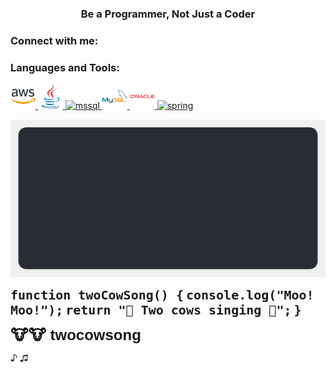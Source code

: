 <h3 align="center">Be a Programmer, Not Just a Coder</h3>

<h3 align="left">Connect with me:</h3>
<p align="left">
</p>

<h3 align="left">Languages and Tools:</h3>
<p align="left"> <a href="https://aws.amazon.com" target="_blank" rel="noreferrer"> <img src="https://raw.githubusercontent.com/devicons/devicon/master/icons/amazonwebservices/amazonwebservices-original-wordmark.svg" alt="aws" width="40" height="40"/> </a> <a href="https://www.java.com" target="_blank" rel="noreferrer"> <img src="https://raw.githubusercontent.com/devicons/devicon/master/icons/java/java-original.svg" alt="java" width="40" height="40"/> </a> <a href="https://www.microsoft.com/en-us/sql-server" target="_blank" rel="noreferrer"> <img src="https://www.svgrepo.com/show/303229/microsoft-sql-server-logo.svg" alt="mssql" width="40" height="40"/> </a> <a href="https://www.mysql.com/" target="_blank" rel="noreferrer"> <img src="https://raw.githubusercontent.com/devicons/devicon/master/icons/mysql/mysql-original-wordmark.svg" alt="mysql" width="40" height="40"/> </a> <a href="https://www.oracle.com/" target="_blank" rel="noreferrer"> <img src="https://raw.githubusercontent.com/devicons/devicon/master/icons/oracle/oracle-original.svg" alt="oracle" width="40" height="40"/> </a> <a href="https://spring.io/" target="_blank" rel="noreferrer"> <img src="https://www.vectorlogo.zone/logos/springio/springio-icon.svg" alt="spring" width="40" height="40"/> </a> </p>

<svg xmlns="http://www.w3.org/2000/svg" viewBox="0 0 400 200">
  <defs>
    <style>
      .coding { font: bold 20px monospace; }
      .cow { font: bold 24px sans-serif; }
    </style>
  </defs>
  
  <!-- 배경 -->
  <rect width="100%" height="100%" fill="#f0f0f0"/>
  
  <!-- 코드 배경 -->
  <rect x="10" y="10" width="380" height="180" rx="10" ry="10" fill="#282c34"/>
  
  <!-- 코드 라인 -->
  <text x="30" y="40" fill="#61afef" class="coding">function twoCowSong() {</text>
  <text x="50" y="70" fill="#98c379" class="coding">console.log("Moo! Moo!");</text>
  <text x="50" y="100" fill="#98c379" class="coding">return "🎵 Two cows singing 🎵";</text>
  <text x="30" y="130" fill="#61afef" class="coding">}</text>
  
  <!-- 소 이모지와 텍스트 -->
  <text x="30" y="170" fill="#e06c75" class="cow">🐮🐮 twocowsong</text>
  
  <!-- 음표 -->
  <text x="340" y="50" fill="#c678dd" font-size="40">♪</text>
  <text x="360" y="90" fill="#c678dd" font-size="40">♫</text>
</svg>

